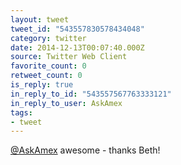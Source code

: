 ```yaml
---
layout: tweet
tweet_id: "543557830578434048"
category: twitter
date: 2014-12-13T00:07:40.000Z
source: Twitter Web Client
favorite_count: 0
retweet_count: 0
is_reply: true
in_reply_to_id: "543557567763333121"
in_reply_to_user: AskAmex
tags:
- tweet
---
```


[@AskAmex](https://twitter.com/@AskAmex) awesome - thanks Beth!
